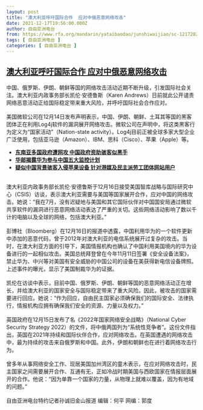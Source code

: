 ```yaml
---
layout: post
title: "澳大利亚呼吁国际合作  应对中俄恶意网络攻击"
date: 2021-12-17T19:56:00.000Z
author: 自由亚洲电台
from: https://www.rfa.org/mandarin/yataibaodao/junshiwaijiao/sc-12172021144315.html
tags: [ 自由亚洲电台 ]
categories: [ 自由亚洲电台 ]
---
```

<!--1639770960000-->
[澳大利亚呼吁国际合作  应对中俄恶意网络攻击](https://www.rfa.org/mandarin/yataibaodao/junshiwaijiao/sc-12172021144315.html)
------

<div>
<p>中国、俄罗斯、伊朗、朝鲜等国的网络攻击活动近期不断升级，引发国际社会关注。澳大利亚内政事务部长凯伦·安德鲁斯（Karen Andrews）日前就此公开谴责网络恶意活动正给国际稳定带来重大风险，并呼吁国际社会合作应对。<br/><br/>美国微软公司在12月14日发布声明表示，中国、伊朗、朝鲜、土耳其等国的黑客团体正在利用Log4j软件的漏洞展开网络攻击。微软公司在声明中，将这类黑客行为定义为“国家活动”（Nation-state activity）。Log4j目前正被全球多家大型企业广泛使用，包括亚马逊（Amazon）、IBM、思科（Cisco）、苹果（Apple）等。</p><p></p><ul><li><strong><a href="https://www.rfa.org/mandarin/Xinwen/3-12092021103946.html">东南亚多国政府遭网攻 中国政府资助骇客似黑手</a></strong></li><li><strong><a href="https://www.rfa.org/mandarin/yataibaodao/kejiaowen/hx1215a-12152021043954.html">华邮揭露华为参与中国五大监控计划</a></strong></li><li><a href="https://www.rfa.org/mandarin/Xinwen/wul1112a-11122021022850.html"><strong>疑似中国背景骇客入侵苹果设备 针对港媒及民主派劳工团体网站用户</strong></a></li></ul><p><br/>澳大利亚内政事务部长凯伦·安德鲁斯于12月16日接受美国智库战略与国际研究中心（CSIS）访谈，表示澳大利亚需要与美国等国家展开合作，应对中国的网络攻击。她说：“我在7月，没有迟疑地与美国和其它国际伙伴对中国国安局通过微软共享软件的漏洞进行恶意网络活动表达了严重的关切。这些网络活动影响了数以千计的电脑以及全球的网络，包括澳大利亚。”<br/><br/>彭博社（Bloomberg）在12月16日的报道中透露，中国利用华为的一个软件更新中添加的恶意代码，曾于2012年对澳大利亚的电信系统展开过复杂的攻击。当时，在澳大利亚方面的引导下，美国情报机构也确认了中国利用美国境内的华为设备进行的一起相似攻击。美国总统拜登曾在今年11月11日签署《安全设备法案》，禁止华为、中兴等对美国有安全威胁的中国公司的设备在美获得新电信设备牌照。上述事件的曝光，显示了美国制裁华为的证据。<br/><br/>凯伦在访谈中表示，目前中国、俄罗斯、伊朗、朝鲜等国的恶意网络活动正在增长，并给澳大利亚的国家安全与国际稳定带来了重大风险。因此，被攻击的国家需要进行回应。她说：“作为回应，自由民主国家必须确保我们的国际安全、法律执行，情报机构应拥有确保我们安全的资源、力量以及权力。”<br/><br/>英国政府在12月15日发布了名《2022年国家网络安全战略》（National Cyber Security Strategy 2022）的文件，将中俄两国列为“系统性竞争者”。这份文件指出，英国在2021年持续和国际伙伴合作，应对网络攻击。在英国遭遇的网络攻击中，最为持续的攻击来自俄罗斯和中国。此外，伊朗和朝鲜也在进行着网络攻击行为。<br/><br/>曾多年从事网络安全工作、现居美国加州湾区的童木表示，在应对网络攻击时，民主国家之间需要展开合作、互通有无，正如冷战时期美国与西欧国家在情报层面展开的合作。他说：“因为单靠一个国家的力量，从物理上就难以覆盖，因为有地域的问题。”<br/><br/>自由亚洲电台特约记者孙诚旧金山报道 编辑：何平 网编：郭度</p><p></p>
</div>
